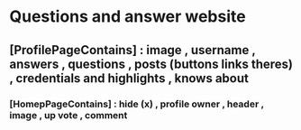 # Questions and answer website

## [ProfilePageContains] : image , username , answers , questions , posts (buttons links theres) , credentials and highlights ,  knows about

### [HomepPageContains] : hide (x) , profile owner , header , image , up vote , comment 

